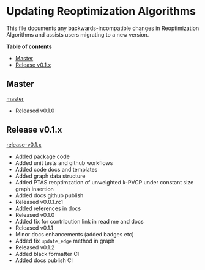 # Updating Reoptimization Algorithms

This file documents any backwards-incompatible changes in Reoptimization Algorithms and
assists users migrating to a new version.

**Table of contents**

- [Master](#master)
- [Release v0.1.x](#release-v0.1.x)

## Master
[master](https://github.com/mek97/reoptimization-algorithms/tree/master)
- Released v0.1.0

## Release v0.1.x
[release-v0.1.x](https://github.com/mek97/reoptimization-algorithms/tree/release-v0)
- Added package code
- Added unit tests and github workflows
- Added code docs and templates
- Added graph data structure
- Added PTAS reoptimzation of unweighted k-PVCP under constant size graph insertion
- Added docs github publish
- Released v0.0.1.rc1
- Added references in docs
- Released v0.1.0
- Added fix for contribution link in read me and docs
- Released v0.1.1
- Minor docs enhancements (added badges etc)
- Added fix `update_edge` method in graph
- Released v0.1.2
- Added black formatter CI
- Added docs publish CI
